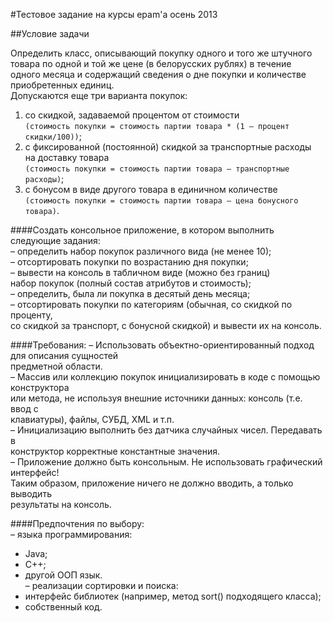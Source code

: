 ﻿#Тестовое задание на курсы epam'а осень 2013

##Условие задачи

Определить класс, описывающий покупку одного и того же штучного  
товара по одной и той же цене (в белорусских рублях) в течение  
одного месяца и содержащий сведения о дне покупки и количестве  
приобретенных единиц.  
Допускаются еще три варианта покупок:  
1. со скидкой, задаваемой процентом от стоимости  
`(стоимость покупки = стоимость партии товара * (1 – процент скидки/100))`;  
2. с фиксированной (постоянной) скидкой за транспортные расходы  
на доставку товара  
`(стоимость покупки = стоимость партии товара – транспортные расходы)`;  
3. с бонусом в виде другого товара в единичном количестве  
`(стоимость покупки = стоимость партии товара – цена бонусного товара)`.  


####Создать консольное приложение, в котором выполнить следующие задания:  
– определить набор покупок различного вида (не менее 10);  
– отсортировать покупки по возрастанию дня покупки;  
– вывести на консоль в табличном виде (можно без границ)  
набор покупок (полный состав атрибутов и стоимость);  
– определить, была ли покупка в десятый день месяца;  
– отсортировать покупки по категориям (обычная, со скидкой по проценту,  
со скидкой за транспорт, с бонусной скидкой) и вывести их на консоль.  

 
####Требования: 
– Использовать объектно-ориентированный подход для описания сущностей  
предметной области.  
– Массив или коллекцию покупок инициализировать в коде с помощью конструктора  
или метода, не используя внешние источники данных: консоль (т.е. ввод с  
клавиатуры), файлы, СУБД, XML и т.п.  
– Инициализацию выполнить без датчика случайных чисел. Передавать в  
конструктор корректные константные значения.  
– Приложение должно быть консольным. Не использовать графический интерфейс!  
Таким образом, приложение ничего не должно вводить, а только выводить  
результаты на консоль.  

 
####Предпочтения по выбору:  
– языка программирования:  
  * Java;  
  * C++;  
  * другой ООП язык.  
– реализации сортировки и поиска:  
  * интерфейс библиотек (например, метод sort() подходящего класса);  
  * собственный код.  